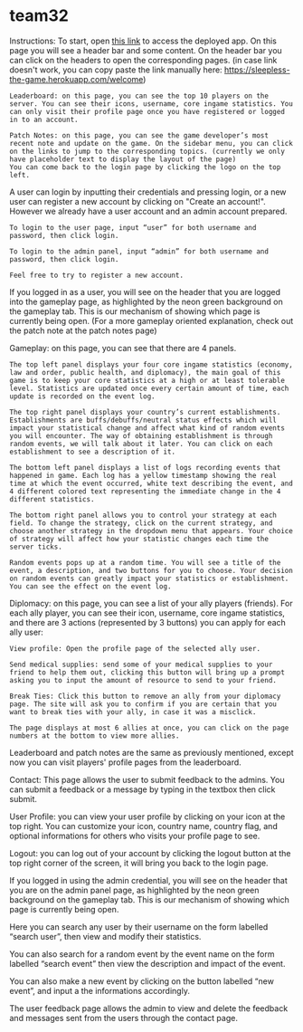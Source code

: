 # team32
Instructions:
To start, open [this link](https://sleepless-the-game.herokuapp.com/welcome) to access the deployed app. On this page you will see a header bar and some content. On the header bar you can click on the headers to open the corresponding pages. (in case link doesn't work, you can copy paste the link manually here: https://sleepless-the-game.herokuapp.com/welcome)

    Leaderboard: on this page, you can see the top 10 players on the server. You can see their icons, username, core ingame statistics. You can only visit their profile page once you have registered or logged in to an account.
    
    Patch Notes: on this page, you can see the game developer’s most recent note and update on the game. On the sidebar menu, you can click on the links to jump to the corresponding topics. (currently we only have placeholder text to display the layout of the page)
    You can come back to the login page by clicking the logo on the top left.

A user can login by inputting their credentials and pressing login, or a new user can register a new account by clicking on "Create an account!". However we already have a user account and an admin account prepared.

    To login to the user page, input “user” for both username and password, then click login.

    To login to the admin panel, input “admin” for both username and password, then click login.

    Feel free to try to register a new account.

If you logged in as a user, you will see on the header that you are logged into the gameplay page, as highlighted by the neon green background on the gameplay tab. This is our mechanism of showing which page is currently being open.
(For a more gameplay oriented explanation, check out the patch note at the patch notes page)

Gameplay: on this page, you can see that there are 4 panels.

    The top left panel displays your four core ingame statistics (economy, law and order, public health, and diplomacy), the main goal of this game is to keep your core statistics at a high or at least tolerable level. Statistics are updated once every certain amount of time, each update is recorded on the event log.
    
    The top right panel displays your country’s current establishments. Establishments are buffs/debuffs/neutral status effects which will impact your statistical change and affect what kind of random events you will encounter. The way of obtaining establishment is through random events, we will talk about it later. You can click on each establishment to see a description of it.
    
    The bottom left panel displays a list of logs recording events that happened in game. Each log has a yellow timestamp showing the real time at which the event occurred, white text describing the event, and 4 different colored text representing the immediate change in the 4 different statistics.
    
    The bottom right panel allows you to control your strategy at each field. To change the strategy, click on the current strategy, and choose another strategy in the dropdown menu that appears. Your choice of strategy will affect how your statistic changes each time the server ticks.
    
    Random events pops up at a random time. You will see a title of the event, a description, and two buttons for you to choose. Your decision on random events can greatly impact your statistics or establishment. You can see the effect on the event log.


Diplomacy: on this page, you can see a list of your ally players (friends). For each ally player, you can see their icon, username, core ingame statistics, and there are 3 actions (represented by 3 buttons) you can apply for each ally user:

    View profile: Open the profile page of the selected ally user.
    
    Send medical supplies: send some of your medical supplies to your friend to help them out, clicking this button will bring up a prompt asking you to input the amount of resource to send to your friend.
    
    Break Ties: Click this button to remove an ally from your diplomacy page. The site will ask you to confirm if you are certain that you want to break ties with your ally, in case it was a misclick.
    
    The page displays at most 6 allies at once, you can click on the page numbers at the bottom to view more allies.

Leaderboard and patch notes are the same as previously mentioned, except now you can visit players' profile pages from the leaderboard.

Contact: This page allows the user to submit feedback to the admins. You can submit a feedback or a message by typing in the textbox then click submit.

User Profile: you can view your user profile by clicking on your icon at the top right. You can customize your icon, country name, country flag, and optional informations for others who visits your profile page to see.

Logout: you can log out of your account by clicking the logout button at the top right corner of the screen, it will bring you back to the login page.

If you logged in using the admin credential, you will see on the header that you are on the admin panel page, as highlighted by the neon green background on the gameplay tab. This is our mechanism of showing which page is currently being open.

Here you can search any user by their username on the form labelled “search user”, then view and modify their statistics. 

You can also search for a random event by the event name on the form labelled “search event” then view the description and impact of the event.

You can also make a new event by clicking on the button labelled “new event”, and input a the informations accordingly.

The user feedback page allows the admin to view and delete the feedback and messages sent from the users through the contact page. 
